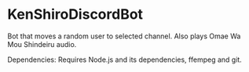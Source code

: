 # KenShiroDiscordBot
Bot that moves a random user to selected channel. Also plays Omae Wa Mou Shindeiru audio.

Dependencies:
Requires Node.js and its dependencies, ffempeg and git.
